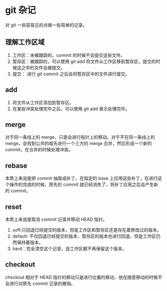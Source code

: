 # git 杂记

对 git 一些容易忘的点做一些简单的记录。

## 理解工作区域

1. 工作区：未被跟踪的，commit 的时候不会提交这些文件。
2. 暂存区：被跟踪的，可以使用 git add 将文件从工作区移到暂存区，提交的时候这之中的文件会被提交。
3. 提交： 进行 git commit 之后会将暂存区中的文件进行提交。

## add

1. 将文件从工作区添加到暂存区。
2. 在某些冲突处理完毕之后，可以使用 git add 表示处理完毕。

## merge

对于同一条线上的 merge，只是会进行指针上的移动。对于不在同一条线上的 merge，会找到公共的祖先进行一个三方的 merge 合并，然后形成一个新的 commit，在合并的时候处理冲突。

## rebase

本质上来说是把 commit 抽取成补丁，在指定的 base 上应用这些补丁，在进行这个操作的完成的时候，原先的 commit 就已经消失了，将补丁应用之后会产生新的 commit。

## reset

本质上来说是取消 commit 记录并移动 HEAD 指针。

1. soft:只回退已经提交的版本，但是工作区和暂存区还是存在着修改过的版本。
2. default: 不仅回退已经提交的版本，暂存区的版本也进行回退，但是工作区仍然保持着版本。
3. hard：完全清空这个记录，连工作区都不再保留这个版本。

## checkout

checkout 相对于 HEAD 指针的移动只是进行位置的移动，他在随意移动的时候不会进行对原先 commit 记录的撤销。